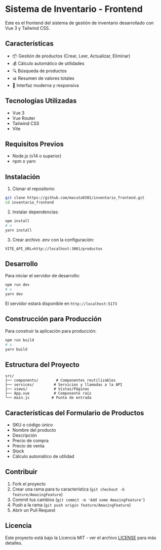 # Sistema de Inventario - Frontend

Este es el frontend del sistema de gestión de inventario desarrollado con Vue 3 y Tailwind CSS.

## Características

- 📦 Gestión de productos (Crear, Leer, Actualizar, Eliminar)
- 💰 Cálculo automático de utilidades
- 🔍 Búsqueda de productos
- 📊 Resumen de valores totales
- 💼 Interfaz moderna y responsiva

## Tecnologías Utilizadas

- Vue 3
- Vue Router
- Tailwind CSS
- Vite

## Requisitos Previos

- Node.js (v14 o superior)
- npm o yarn

## Instalación

1. Clonar el repositorio:

```bash
git clone https://github.com/macuto0301/inventario_frontend.git
cd inventario_frontend
```

2. Instalar dependencias:

```bash
npm install
# o
yarn install
```

3. Crear archivo .env con la configuración:

```env
VITE_API_URL=http://localhost:3001/productos
```

## Desarrollo

Para iniciar el servidor de desarrollo:

```bash
npm run dev
# o
yarn dev
```

El servidor estará disponible en `http://localhost:5173`

## Construcción para Producción

Para construir la aplicación para producción:

```bash
npm run build
# o
yarn build
```

## Estructura del Proyecto

```
src/
├── components/        # Componentes reutilizables
├── services/         # Servicios y llamadas a la API
├── views/            # Vistas/Páginas
├── App.vue           # Componente raíz
└── main.js          # Punto de entrada
```

## Características del Formulario de Productos

- SKU o código único
- Nombre del producto
- Descripción
- Precio de compra
- Precio de venta
- Stock
- Cálculo automático de utilidad

## Contribuir

1. Fork el proyecto
2. Crear una rama para tu característica (`git checkout -b feature/AmazingFeature`)
3. Commit tus cambios (`git commit -m 'Add some AmazingFeature'`)
4. Push a la rama (`git push origin feature/AmazingFeature`)
5. Abrir un Pull Request

## Licencia

Este proyecto está bajo la Licencia MIT - ver el archivo [LICENSE](LICENSE) para más detalles.
